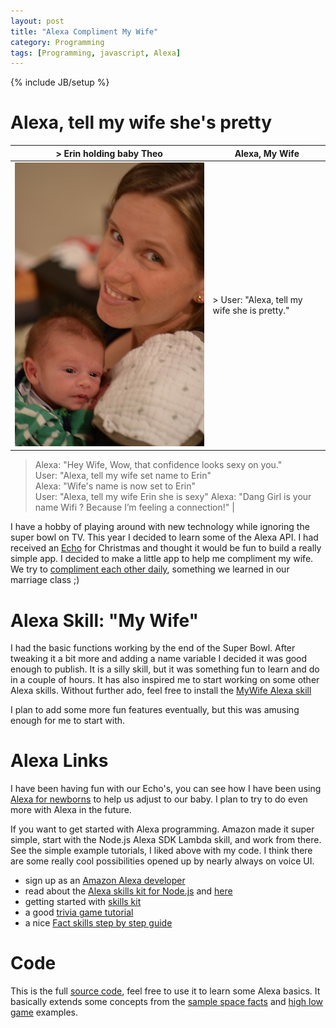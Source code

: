 ```yaml
---
layout: post
title: "Alexa Compliment My Wife"
category: Programming
tags: [Programming, javascript, Alexa]
---
```

{% include JB/setup %}

# Alexa, tell my wife she's pretty

| > Erin holding baby Theo  | Alexa, My Wife |
| ------------- | ------------- |
| ![image](/assets/img/Erin_Pretty_Theo_verticle_sm3.jpg) | > User: "Alexa, tell my wife she is pretty."  
> Alexa: "Hey Wife, Wow, that confidence looks sexy on you."  
> User: "Alexa, tell my wife set name to Erin"  
> Alexa: "Wife's name is now set to Erin"  
> User: "Alexa, tell my wife Erin she is sexy"
> Alexa: "Dang Girl is your name Wifi ? Because I’m feeling a connection!" |

I have a hobby of playing around with new technology while ignoring the super bowl on TV. This year I decided to learn some of the Alexa API. I had received an [Echo](https://www.amazon.com/b/?ie=UTF8&node=9818047011&ref_=fs_ods_fs_aucc_cp) for Christmas and thought it would be fun to build a really simple app. I decided to make a little app to help me compliment my wife. We try to [compliment each other daily](https://www.gottman.com/blog/the-positive-perspective-dr-gottmans-magic-ratio/), something we learned in our marriage class ;)
 
# Alexa Skill: "My Wife"

I had the basic functions working by the end of the Super Bowl. After tweaking it a bit more and adding a name variable I decided it was good enough to publish. It is a silly skill, but it was something fun to learn and do in a couple of hours. It has also inspired me to start working on some other Alexa skills. Without further ado, feel free to install the [MyWife Alexa skill](https://www.amazon.com/DanMayer-MyWife/dp/B06XDX5QPM/ref=sr_1_2?s=digital-skills&ie=UTF8&qid=1489859248&sr=1-2&keywords=my+wife)



I plan to add some more fun features eventually, but this was amusing enough for me to start with.

# Alexa Links

I have been having fun with our Echo's, you can see how I have been using [Alexa for newborns](https://www.mayerdan.com/2017/03/05/Alexa-for-newborns) to help us adjust to our baby. I plan to try to do even more with Alexa in the future.

If you want to get started with Alexa programming. Amazon made it super simple, start with the Node.js Alexa SDK Lambda skill, and work from there. See the simple example tutorials, I liked above with my code. I think there are some really cool possibilities opened up by nearly always on voice UI.

* sign up as an [Amazon Alexa developer](https://developer.amazon.com/alexa)
* read about the [Alexa skills kit for Node.js](https://github.com/alexa/alexa-skills-kit-sdk-for-nodejs) and [here](https://github.com/amzn/alexa-skills-kit-js)
* getting started with [skills kit](https://developer.amazon.com/alexa-skills-kit#Ready%20to%20start%3F)
* a good [trivia game tutorial](https://developer.amazon.com/blogs/post/TxDJWS16KUPVKO/new-alexa-skills-kit-template-build-a-trivia-skill-in-under-an-hour)
* a nice [Fact skills step by step guide](https://developer.amazon.com/blogs/post/Tx3DVGG0K0TPUGQ/updated-alexa-skills-kit-fact-template-step-by-step-guide-to-build-a-fact-skill)

# Code

This is the full [source code](https://gist.github.com/danmayer/34c645ef1780fed7510cf904e04dcc7b), feel free to use it to learn some Alexa basics. It basically extends some concepts from the [sample space facts](https://github.com/alexa/skill-sample-nodejs-fact) and [high low game](https://github.com/alexa/skill-sample-nodejs-highlowgame/blob/master/src/index.js) examples.

<script src="https://gist.github.com/danmayer/34c645ef1780fed7510cf904e04dcc7b.js"></script>

